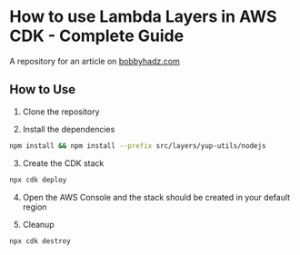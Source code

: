 # How to use Lambda Layers in AWS CDK - Complete Guide

A repository for an article on
[bobbyhadz.com](https://bobbyhadz.com/blog/aws-cdk-lambda-layers)

## How to Use

1. Clone the repository

2. Install the dependencies

```bash
npm install && npm install --prefix src/layers/yup-utils/nodejs
```

3. Create the CDK stack

```bash
npx cdk deploy
```

4. Open the AWS Console and the stack should be created in your default region

5. Cleanup

```bash
npx cdk destroy
```
